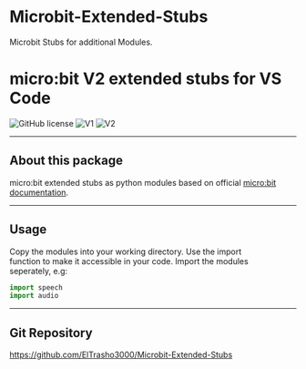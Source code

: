 # Microbit-Extended-Stubs
 Microbit Stubs for additional Modules.

# micro:bit V2 extended stubs for VS Code
![GitHub license](https://img.shields.io/badge/license-MIT-red.svg?style=flat-square)
![V1](https://img.shields.io/badge/micro:bit-V1-green)
![V2](https://img.shields.io/badge/micro:bit-V2-blue)

---

## About this package
micro:bit extended stubs as python modules based on official [micro:bit documentation](https://microbit-micropython.readthedocs.io/en/v2-docs/).

---

## Usage
Copy the modules into your working directory. Use the import<br>
function to make it accessible in your code. Import the modules<br>
seperately, e.g:

```python
import speech
import audio
```

---

## Git Repository
https://github.com/ElTrasho3000/Microbit-Extended-Stubs